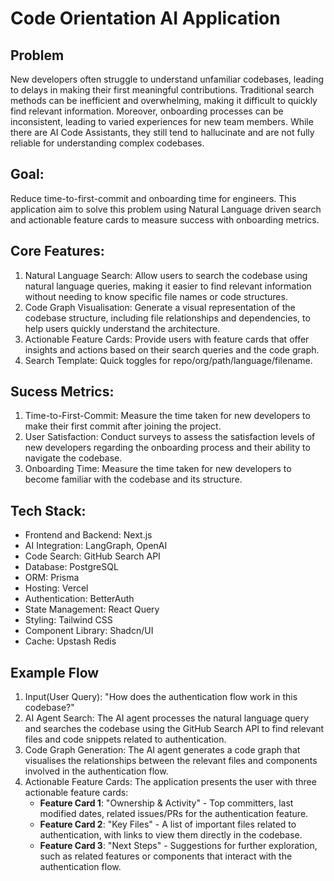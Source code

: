 # Code Orientation AI Application

## Problem

New developers often struggle to understand unfamiliar codebases, leading to delays in making their first meaningful contributions. Traditional search methods can be inefficient and overwhelming, making it difficult to quickly find relevant information. Moreover, onboarding processes can be inconsistent, leading to varied experiences for new team members. While there are AI Code Assistants, they still tend to hallucinate and are not fully reliable for understanding complex codebases.

## Goal:

Reduce time-to-first-commit and onboarding time for engineers. This application aim to solve this problem using Natural Language driven search and actionable feature cards to measure success with onboarding metrics.

## Core Features:

1. Natural Language Search: Allow users to search the codebase using natural language queries, making it easier to find relevant information without needing to know specific file names or code structures.
2. Code Graph Visualisation: Generate a visual representation of the codebase structure, including file relationships and dependencies, to help users quickly understand the architecture.
3. Actionable Feature Cards: Provide users with feature cards that offer insights and actions based on their search queries and the code graph.
4. Search Template: Quick toggles for repo/org/path/language/filename.

## Sucess Metrics:

1. Time-to-First-Commit: Measure the time taken for new developers to make their first commit after joining the project.
2. User Satisfaction: Conduct surveys to assess the satisfaction levels of new developers regarding the onboarding process and their ability to navigate the codebase.
3. Onboarding Time: Measure the time taken for new developers to become familiar with the codebase and its structure.

## Tech Stack:

- Frontend and Backend: Next.js
- AI Integration: LangGraph, OpenAI
- Code Search: GitHub Search API
- Database: PostgreSQL
- ORM: Prisma
- Hosting: Vercel
- Authentication: BetterAuth
- State Management: React Query
- Styling: Tailwind CSS
- Component Library: Shadcn/UI
- Cache: Upstash Redis

## Example Flow

1. Input(User Query): "How does the authentication flow work in this codebase?"
2. AI Agent Search: The AI agent processes the natural language query and searches the codebase using the GitHub Search API to find relevant files and code snippets related to authentication.
3. Code Graph Generation: The AI agent generates a code graph that visualises the relationships between the relevant files and components involved in the authentication flow.
4. Actionable Feature Cards: The application presents the user with three actionable feature cards:
   - **Feature Card 1**: "Ownership & Activity" - Top committers, last modified dates, related issues/PRs for the authentication feature.
   - **Feature Card 2**: "Key Files" - A list of important files related to authentication, with links to view them directly in the codebase.
   - **Feature Card 3**: "Next Steps" - Suggestions for further exploration, such as related features or components that interact with the authentication flow.
